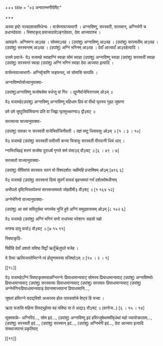 +++
title = "०३ अन्वारम्भणीयेष्टिः"

+++

अस्या इष्टेः पञ्चदशसामिधेन्यः ।  वार्त्रघ्नावाज्यभागौ ।  अग्नाविष्णू, सरस्वती, सरस्वान्, अग्निर्भगी च प्रधानदेवताः ।  स्विष्टकृत् प्रयाजादयोऽङ्गदेवताः, देवा आज्यपाश्च । 

आवाहने- अग्निमग्न आ३वह ।  सोममा३वह ।  (उपांशु) अग्नाविष्णू आ३वह ।  (उपांशु) सरस्वतीम् आ३वह ।  (उपांशु) सरस्वन्तम् आ३वह ।  (उपांशु) अग्निं भगिनम् आ३वह ।  देवाँ आज्यपाँ आ३वहेत्यादि । 

उत्तमे प्रयाजे- ये३ यजामहे स्वाहाग्निं स्वाहा सोमं स्वाहा (उपांशु) अग्नाविष्णू स्वाहा (उपांशु) सरस्वतीं स्वाहा (उपांशु) सरस्वन्तं स्वाहा (उपांशु) अग्निं भगिनं स्वाहा देवा आज्यपा इत्यादि । 

वार्त्रघ्नावाज्यभागौ- अग्निर्वृत्राणि जङ्घनत्, त्वं सोमासि सत्पतिः । 

अग्नाविष्ण्वोर्याज्यानुवाक्या-

(उपांशु)अग्नाविष्णू सजोषसेमा वर्धन्तु वां गिरः ।  द्युम्नैर्वाजेभिरागतम् ओ३म् ॥ 

ये३ यजामहे(उपांशु) अग्नाविष्णू अग्नाविष्णू महिधाम प्रियं वां वीथो घृतस्य गुह्या जुषाणा

दमे दमे सुष्टुतिर्वामियाना प्रति वां जिह्वा घृतमुच्चरण्या३ द्वौ३षट् ॥ 

सरस्वत्या याज्यानुवाक्या-

(उपांशु) पावका नः सरस्वती वाजेभिर्वाजिनीवती ।  यज्ञं वष्टु धियावसुः ओ३म् ॥  [१ । ३ । १०]

ये३ यजामहे (उपांशु) सरस्वतीं पावीरवी कन्या चित्रायुः सरस्वती वीरपत्नी धियं धात् । 

ग्नाभिरच्छिद्रं शरणं सजोषा दुराधर्षं गृणते शर्म यंसा३द् वौ३षट् ॥  [६ । ४९ । ७]

सरस्वतो याज्यानुवाक्या-

(उपांशु) पीपिवांसं सरस्वतः स्तनं यो विश्वदर्शतः भक्षीमहि प्रजामिषम् ओ३म् [७९६ ६]

ये३ यजामहे (उपांशु) सरस्वन्तं दिव्यं सुपर्णं वायसं बृहन्तमपां गर्भं दर्शतमोषधीनाम्

अभीपतो वृष्टिभिस्तर्पयन्तं सरस्वन्तमवसे जोहवीमी३ वौ३षट् ॥  [१ १६४ ५२]

अग्नेर्भगिनो याज्यानुवाक्या-

(उपांशु) आ सवं सवितुर्यथा भगस्येव भुजिं हुवे अग्निं समुद्रवाससम् ओ३म् [८ १०२ ६]

ये३ यजामहे (उपांशु) अग्निं भगिनं सनो राधांस्या भरेशानः सहसो यहो

भगश्च दातु वार्या३ं वौ३षट् ॥  [७ १५ ११]

स्विष्टकृदि-

पिप्रीहि देवाँ उशतो यविष्ठ विद्वाँ ऋतूँर्ऋतुपते यजेह । 

ये दैव्या ऋत्विजस्तेभिरग्ने त्वं होतॄणामस्या यजिष्ठो३म् ॥  [१० । २ । १]

[[१८]]

ये३ यजामहेऽग्निं स्विष्टकृतमयाळग्निरग्नेः प्रियाधामान्ययाट् सोमस्य प्रियाधामान्ययाट् (उपांशु) अग्नाविष्ण्वोः प्रियाधामान्ययाट् (उपांशु) सरस्वत्याः प्रियाधामान्ययाट् (उपांशु) सरस्वतः प्रियाधामान्ययाट् (उपांशु) अग्नेर्भगिनःप्रियाधामान्ययाड् देवानामाज्यपानां प्रियाधामानि...,

जुषतां हविरग्ने यदद्यविशो अध्वरस्य होतः पावकशोचे वेष्ट्वं हि यज्वा । 

ऋता यजासि महिना वियद्भूर्हव्या वह यविष्ठ या ते अद्या३ वौ३षट् ॥  (वागोजः..) [६ । १५ । १४]

सूक्तवाके- अग्निरिदं..., सोम इदं..., (उपांशु) अग्नाविष्णू इदं हविरजुषेथामवीवृधेथां महो ज्यायोक्राताम्..., (उपांशु) सरस्वती इदं..., (उपांशु) सरस्वान् इदं..., (उपांशु) अग्निर्भगी इदं..., देवा आज्यपा इत्यादि संस्थाजपान्तं प्रकृतिवत्

[[१९]]
